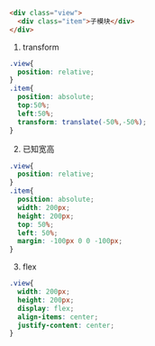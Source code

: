 ```html
<div class="view">
  <div class="item">子模块</div>
</div>
```  

1. transform  
```css
.view{
  position: relative;
}
.item{
  position: absolute;
  top:50%;
  left:50%;
  transform: translate(-50%,-50%);
}
```  

2. 已知宽高  
```css
.view{
  position: relative;
}
.item{
  position: absolute;
  width: 200px;
  height: 200px;
  top: 50%;
  left: 50%;
  margin: -100px 0 0 -100px;
}
```  

3. flex  
```css
.view{
  width: 200px;
  height: 200px;
  display: flex;
  align-items: center;
  justify-content: center;
}
```